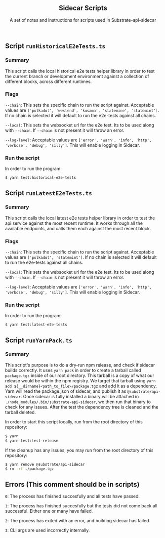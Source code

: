 <div style="text-align:center">
    <h2>Sidecar Scripts</h2>
    <div>
    A set of notes and instructions for scripts used in Substrate-api-sidecar
    </div>
</div>
<br></br>

## Script `runHistoricalE2eTests.ts`

### Summary

This script calls the local historical e2e tests helper library in order to test the current branch or development environment against a collection of different blocks, across different runtimes.

### Flags

`--chain`: This sets the specific chain to run the script against. Acceptable values are `['polkadot', 'westend', 'kusama', 'statemine', 'statemint']`. If no chain is selected it will default to run the e2e-tests against all chains.

`--local`: This sets the websocket url for the e2e test. Its to be used along with `--chain`. If `--chain` is not present it will throw an error.

`--log-level`: Acceptable values are `['error', 'warn', 'info', 'http', 'verbose', 'debug', 'silly']`. This will enable logging in Sidecar.

### Run the script

In order to run the program:

```bash
$ yarn test:historical-e2e-tests
```

## Script `runLatestE2eTests.ts`

### Summary

This script calls the local latest e2e tests helper library in order to test the api service against the most recent runtime. It works through all the available endpoints, and calls them each against the most recent block.

### Flags

`--chain`: This sets the specific chain to run the script against. Acceptable values are `['polkadot', 'statemint']`. If no chain is selected it will default to run the e2e-tests against all chains.

`--local`: This sets the websocket url for the e2e test. Its to be used along with `--chain`. If `--chain` is not present it will throw an error.

`--log-level`: Acceptable values are `['error', 'warn', 'info', 'http', 'verbose', 'debug', 'silly']`. This will enable logging in Sidecar.

### Run the script

In order to run the program:

```bash
$ yarn test:latest-e2e-tests
```

## Script `runYarnPack.ts`

### Summary

This script's purpose is to do a dry-run npm release, and check if sidecar builds correctly. It uses `yarn pack` in order to create a tarball called `package.tgz` inside of our root directory. This tarball is a copy of what our release would be within the npm registry. We target that tarball using `yarn add ${__dirname}<path_to_file>/package.tgz` and add it as a dependency. Yarn will read the package.json of sidecar, and publish it as `@substrate/api-sidecar`. Once sidecar is fully installed a binary will be attached in `./node_modules/.bin/substrate-api-sidecar`, we then run that binary to check for any issues. After the test the dependency tree is cleaned and the tarball deleted.

In order to start this script locally, run from the root directory of this repository:

```bash
$ yarn 
$ yarn test:test-release
```

If the cleanup has any issues, you may run from the root directory of this repository:

```bash
$ yarn remove @substrate/api-sidecar
$ rm -rf ./package.tgz
```

## Errors (This comment should be in scripts)

`0`: The process has finished succesfully and all tests have passed.

`1`: The process has finished succesfully but the tests did not come back all successful. Either one or many have failed.

`2`: The process has exited with an error, and building sidecar has failed. 

`3`: CLI args are used incorrectly internally.

